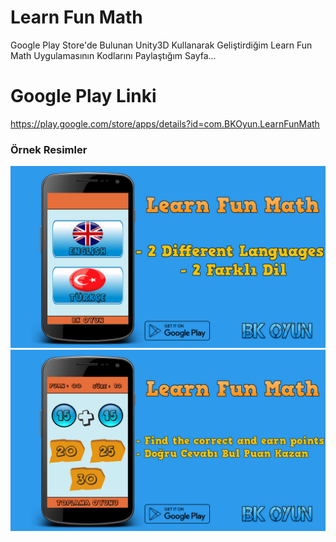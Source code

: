 # Learn Fun Math

Google Play Store'de Bulunan Unity3D Kullanarak Geliştirdiğim Learn Fun Math Uygulamasının Kodlarını Paylaştığım Sayfa...

# Google Play Linki

https://play.google.com/store/apps/details?id=com.BKOyun.LearnFunMath

### Örnek Resimler

![Resim1](https://github.com/berkekurnaz/UnityEngineExamples-/blob/master/LearnFunMath/1.jpg)
![Resim2](https://github.com/berkekurnaz/UnityEngineExamples-/blob/master/LearnFunMath/2.jpg)
